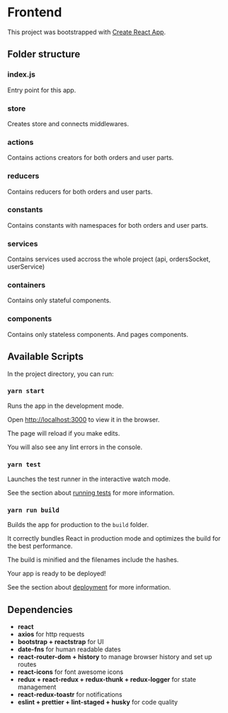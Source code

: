# Frontend

This project was bootstrapped with [Create React App](https://github.com/facebook/create-react-app).

## Folder structure

### index.js

Entry point for this app.

### store

Creates store and connects middlewares.

### actions

Contains actions creators for both orders and user parts.

### reducers

Contains reducers for both orders and user parts.

### constants

Contains constants with namespaces for both orders and user parts.

### services

Contains services used accross the whole project (api, ordersSocket, userService)

### containers

Contains only stateful components.

### components

Contains only stateless components. And pages components.

## Available Scripts

In the project directory, you can run:

### `yarn start`

Runs the app in the development mode.<br>

Open [http://localhost:3000](http://localhost:3000) to view it in the browser.

The page will reload if you make edits.<br>

You will also see any lint errors in the console.

### `yarn test`

Launches the test runner in the interactive watch mode.<br>

See the section about [running tests](https://facebook.github.io/create-react-app/docs/running-tests) for more information.

### `yarn run build`

Builds the app for production to the `build` folder.<br>

It correctly bundles React in production mode and optimizes the build for the best performance.

The build is minified and the filenames include the hashes.<br>

Your app is ready to be deployed!

See the section about [deployment](https://facebook.github.io/create-react-app/docs/deployment) for more information.

## Dependencies

- **react**
- **axios** for http requests
- **bootstrap + reactstrap** for UI
- **date-fns** for human readable dates
- **react-router-dom + history** to manage browser history and set up routes
- **react-icons** for font awesome icons
- **redux + react-redux + redux-thunk + redux-logger** for state management
- **react-redux-toastr** for notifications
- **eslint + prettier + lint-staged + husky** for code quality
